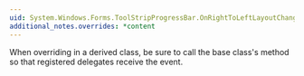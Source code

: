 ```yaml
---
uid: System.Windows.Forms.ToolStripProgressBar.OnRightToLeftLayoutChanged(System.EventArgs)
additional_notes.overrides: *content
---
```


<p>When overriding <xref href="System.Windows.Forms.ToolStripProgressBar.OnRightToLeftLayoutChanged(System.EventArgs)"></xref> in a derived class, be sure to call the base class's <xref href="System.Windows.Forms.ToolStripProgressBar.OnRightToLeftLayoutChanged(System.EventArgs)"></xref> method so that registered delegates receive the event.</p>



